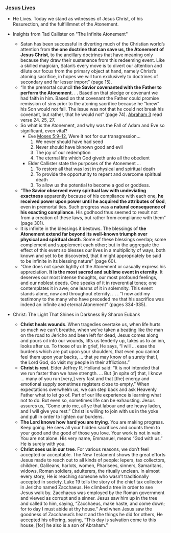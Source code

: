 ### [Jesus Lives](https://youtu.be/8KCUs7oJxjc)

* He Lives.  Today we stand as witnesses of Jesus Christ, of his Resurection, and the fulflillmnet of the Atonement.

* Insights from Tad Callister on "The Infinite Atonement"

    * Satan has been successful in diverting much of the Christian world’s attention from **the one doctrine that can save us, the Atonement of Jesus Christ**, to the ancillary doctrines that have meaning only because they draw their sustenance from this redeeming event. Like a skilled magician, Satan’s every move is to divert our attention and dilute our focus from the primary object at hand, namely Christ’s atoning sacrifice, in hopes we will turn exclusively to doctrines of secondary and far lesser import” (page 15).
    * “In the premortal council **the Savior covenanted with the Father to perform the Atonement**. . . Based on that pledge or covenant we had faith in him. Based on that covenant the Father could promise remission of sins prior to the atoning sacrifice because he “knew” his Son would not fail. The issue was not that he could not break his covenant, but rather, that he would not” (page 74).  [Abraham 3](https://www.churchofjesuschrist.org/study/scriptures/pgp/abr/3.22-28?lang=eng#p21) read verse 24. 25, 27.
    * So what is the Atonement, and why was the Fall of Adam and Eve so significant, even vital? 
      * Eve [Moses 5:9–12](https://www.churchofjesuschrist.org/study/scriptures/pgp/moses/5.9-12?lang=eng#p9), Were it not for our transgression...
        1. We never should have had seed
        2. Never should have bknown good and evil
        3. The joy of our redemption
        4. The eternal life which God giveth unto all the obedient
      * Elder Callister state the purposes of the Atonement ...
        1. To restore all that was lost in physical and spiritual death
        2. To provide the opportunity to repent and overcome spiritual death
        3. To allow us the potential to become a god or goddess.
    * “**The Savior observed every spiritual law with undeviating exactness** apparently because of his compliance with each one, **he received power upon power until he acquired the attributes of God**, even in premortal ties. Such progress was **a natural consequence of his exacting compliance**. His godhood thus seemed to result not from a creation of these laws, but rather from compliance with them” (page 301).
    * It is infinite in the blessings it bestows. The blessings of **the Atonement extend far beyond its well-known triumph over physical and spiritual death**. Some of these blessings overlap; some complement and supplement each other; but in the aggregate the effect of this event so blesses our lives in a multiplicity of ways, both known and yet to be discovered, that it might appropriately be said to be infinite in its blessing nature” (page 60).
    * “One does not speak lightly of the Atonement or casually express his appreciation. **It is the most sacred and sublime event in eternity**. It deserves our most intense thoughts, our most profound feelings, and our noblest deeds. One speaks of it in reverential tones; one contemplates it in awe; one learns of it in solemnity. This event stands alone, now and throughout eternity. . . . “I now add my testimony to the many who have preceded me that his sacrifice was indeed an infinite and eternal Atonement” (pages 334-335).

* Christ: The Light That Shines in Darkness By Sharon Eubank
    * **Christ heals wounds**. When tragedies overtake us, when life hurts so much we can’t breathe, when we’ve taken a beating like the man on the road to Jericho and been left for dead, Jesus comes along and pours oil into our wounds, lifts us tenderly up, takes us to an inn, looks after us. To those of us in grief, He says, “I will … ease the burdens which are put upon your shoulders, that even you cannot feel them upon your backs, … that ye may know of a surety that I, the Lord God, do visit my people in their afflictions.” 
    * **Christ is rest**.  Elder Jeffrey R. Holland said: “It is not intended that we run faster than we have strength. … But [in spite of] that, I know … many of you run [very,] very fast and that [the] energy and emotional supply sometimes registers close to empty.” When expectations overwhelm us, we can step back and ask Heavenly Father what to let go of. Part of our life experience is learning what not to do. But even so, sometimes life can be exhausting. Jesus assures us, “Come unto me, all ye that labour and are heavy laden, and I will give you rest.”  Christ is willing to join with us in the yoke and pull in order to lighten our burdens.
    * **The Lord knows how hard you are trying**. You are making progress. Keep going. He sees all your hidden sacrifices and counts them to your good and the good of those you love. Your work is not in vain. You are not alone. His very name, Emmanuel, means “God with us.” He is surely with you.
    * **Christ sees us in our tree**.  For various reasons, we don’t feel accepted or acceptable. The New Testament shows the great efforts Jesus made to reach out to all kinds of people: lepers, tax collectors, children, Galileans, harlots, women, Pharisees, sinners, Samaritans, widows, Roman soldiers, adulterers, the ritually unclean. In almost every story, He is reaching someone who wasn’t traditionally accepted in society.  Luke 19 tells the story of the chief tax collector in Jericho named Zacchaeus. He climbed a tree in order to see Jesus walk by. Zacchaeus was employed by the Roman government and viewed as corrupt and a sinner. Jesus saw him up in the tree and called to him, saying, “Zacchaeus, make haste, and come down; for to day I must abide at thy house.” And when Jesus saw the goodness of Zacchaeus’s heart and the things he did for others, He accepted his offering, saying, “This day is salvation come to this house, [for] he also is a son of Abraham.”
